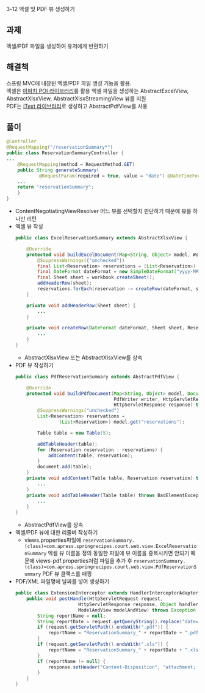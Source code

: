 3-12 엑셀 및 PDF 뷰 생성하기

## 과제
엑셀/PDF 파일을 생성하여 유저에게 반환하기

## 해결책
스프링 MVC에 내장된 엑셀/PDF 파일 생성 기능을 활용.    
엑셀은 [아파치 POI 라이브러리](http://poi.apache.org)를 활용 엑셀 파일을 생성하는 AbstractExcelView, AbstractXlsxView, AbstractXlsxStreamingView 뷰를 지원    
PDF는 [iText 라이브러리](https://www.lowagie.com/iText/)로 생성하고 AbstractPdfView를 사용

## 풀이
```java
@Controller
@RequestMapping("/reservationSummary*")
public class ReservationSummaryController {
...
    @RequestMapping(method = RequestMethod.GET)
    public String generateSummary(
            @RequestParam(required = true, value = "date") @DateTimeFormat(pattern = "yyyy-MM-dd") LocalDate selectedDate, Model model) {
    ...
    return "reservationSummary";
    }
}
```
- ContentNegotiatingViewResolver 어느 뷰를 선택할지 판단하기 때문에 뷰를 하나만 리턴
- 엑셀 뷰 작성
    ```java
    public class ExcelReservationSummary extends AbstractXlsxView {

        @Override
        protected void buildExcelDocument(Map<String, Object> model, Workbook workbook, HttpServletRequest request, HttpServletResponse response) throws Exception {
            @SuppressWarnings({"unchecked"})
            final List<Reservation> reservations = (List<Reservation>) model.get("reservations");
            final DateFormat dateFormat = new SimpleDateFormat("yyyy-MM-dd");
            final Sheet sheet = workbook.createSheet();
            addHeaderRow(sheet);
            reservations.forEach(reservation -> createRow(dateFormat, sheet, reservation));
        }

        private void addHeaderRow(Sheet sheet) {
            ...
        }

        private void createRow(DateFormat dateFormat, Sheet sheet, Reservation reservation) {
            ...
        }
    }
    ```
    - AbstractXlsxView 또는 AbstractXlsxView를 상속
- PDF 뷰 작성하기
    ```java
    public class PdfReservationSummary extends AbstractPdfView {

        @Override
        protected void buildPdfDocument(Map<String, Object> model, Document document,
                                        PdfWriter writer, HttpServletRequest request,
                                        HttpServletResponse response) throws Exception {
            @SuppressWarnings("unchecked")
            List<Reservation> reservations =
                    (List<Reservation>) model.get("reservations");

            Table table = new Table(5);

            addTableHeader(table);
            for (Reservation reservation : reservations) {
                addContent(table, reservation);
            }
            document.add(table);
        }
        private void addContent(Table table, Reservation reservation) throws BadElementException {
            ...
        }
        private void addTableHeader(Table table) throws BadElementException {
            ...
        }
    }
    ```
    - AbstractPdfView를 상속
- 엑셀/PDF 뷰에 대한 리졸버 작성하기
    - views.properties파일에
    `reservationSummary.(class)=com.apress.springrecipes.court.web.view.ExcelReservationSummary` 엑셀 뷰 이름을 정의 동일한 파일에 뷰 이름을 중복시키면 안되기 때문에 views-pdf.properties처럼 파일을 추가 후 `reservationSummary.(class)=com.apress.springrecipes.court.web.view.PdfReservationSummary` PDF 뷰 클랙스를 매핑
- PDF/XML 파일명에 날짜를 넣어 생성하기
    ```java
    public class ExtensionInterceptor extends HandlerInterceptorAdapter {
        public void postHandle(HttpServletRequest request,
                           HttpServletResponse response, Object handler,
                           ModelAndView modelAndView) throws Exception {
            String reportName = null;
            String reportDate = request.getQueryString().replace("date=", "").replace("-", "_");
            if (request.getServletPath().endsWith(".pdf")) {
                reportName = "ReservationSummary_" + reportDate + ".pdf";
            }
            if (request.getServletPath().endsWith(".xls")) {
                reportName = "ReservationSummary_" + reportDate + ".xls";
            }
            if (reportName != null) {
                response.setHeader("Content-Disposition", "attachment; filename=" + reportName);
            }
        }
    }
    ```
